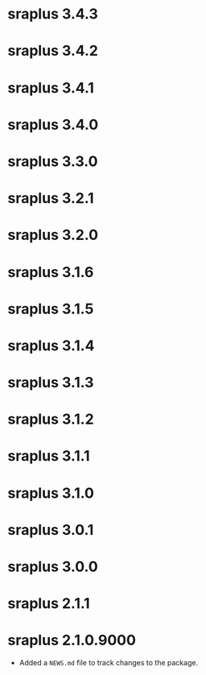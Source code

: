 # sraplus 3.4.3

# sraplus 3.4.2

# sraplus 3.4.1

# sraplus 3.4.0

# sraplus 3.3.0

# sraplus 3.2.1

# sraplus 3.2.0

# sraplus 3.1.6

# sraplus 3.1.5

# sraplus 3.1.4

# sraplus 3.1.3

# sraplus 3.1.2

# sraplus 3.1.1

# sraplus 3.1.0

# sraplus 3.0.1

# sraplus 3.0.0

# sraplus 2.1.1

# sraplus 2.1.0.9000

* Added a `NEWS.md` file to track changes to the package.
